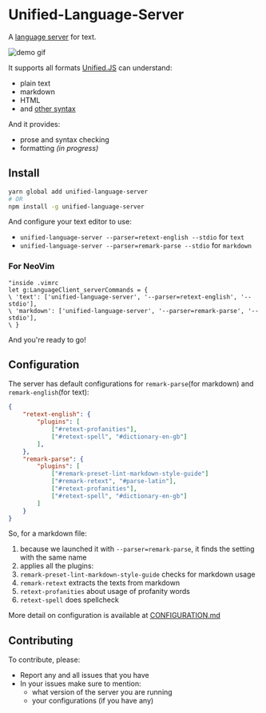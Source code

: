 # Unified-Language-Server

A [language server](http://langserver.org) for text.

![demo gif](https://media.giphy.com/media/8BlBVMzDbmGY6ORBeL/giphy.gif)

It supports all formats [Unified.JS](https://unified.js.org) can understand:

- plain text
- markdown
- HTML
- and [other syntax](https://github.com/unifiedjs/awesome#syntaxes)

And it provides:

- prose and syntax checking
- formatting *(in progress)*

## Install

```bash
yarn global add unified-language-server
# OR
npm install -g unified-language-server
```

And configure your text editor to use:

- `unified-language-server --parser=retext-english --stdio` for `text`
- `unified-language-server --parser=remark-parse --stdio` for `markdown`

### For NeoVim

```vim
"inside .vimrc
let g:LanguageClient_serverCommands = {
\ 'text': ['unified-language-server', '--parser=retext-english', '--stdio'],
\ 'markdown': ['unified-language-server', '--parser=remark-parse', '--stdio'],
\ }
```

And you're ready to go!  

## Configuration

The server has default configurations for `remark-parse`(for  markdown) and `remark-english`(for text):

```json
{
	"retext-english": {
		"plugins": [
			["#retext-profanities"],
			["#retext-spell", "#dictionary-en-gb"]
		],
	},
	"remark-parse": {
		"plugins": [
			["#remark-preset-lint-markdown-style-guide"]
			["#remark-retext", "#parse-latin"],
			["#retext-profanities"],
			["#retext-spell", "#dictionary-en-gb"]
		]
	}
}
```

So, for a markdown file:

1. because we launched it with `--parser=remark-parse`, it finds the setting with the same name
2. applies all the plugins:
  1. `remark-preset-lint-markdown-style-guide` checks for markdown usage
  2. `remark-retext` extracts the texts from markdown
  3. `retext-profanities` about usage of profanity words
  4. `retext-spell` does spellcheck

More detail on configuration is available at [CONFIGURATION.md](CONFIGURATION.md)

## Contributing

To contribute, please:

- Report any and all issues that you have
- In your issues make sure to mention:
  - what version of the server you are running
  - your configurations (if you have any)

